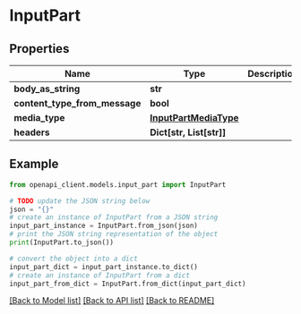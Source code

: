 # InputPart


## Properties

Name | Type | Description | Notes
------------ | ------------- | ------------- | -------------
**body_as_string** | **str** |  | [optional] 
**content_type_from_message** | **bool** |  | [optional] 
**media_type** | [**InputPartMediaType**](InputPartMediaType.md) |  | [optional] 
**headers** | **Dict[str, List[str]]** |  | [optional] 

## Example

```python
from openapi_client.models.input_part import InputPart

# TODO update the JSON string below
json = "{}"
# create an instance of InputPart from a JSON string
input_part_instance = InputPart.from_json(json)
# print the JSON string representation of the object
print(InputPart.to_json())

# convert the object into a dict
input_part_dict = input_part_instance.to_dict()
# create an instance of InputPart from a dict
input_part_from_dict = InputPart.from_dict(input_part_dict)
```
[[Back to Model list]](../README.md#documentation-for-models) [[Back to API list]](../README.md#documentation-for-api-endpoints) [[Back to README]](../README.md)


